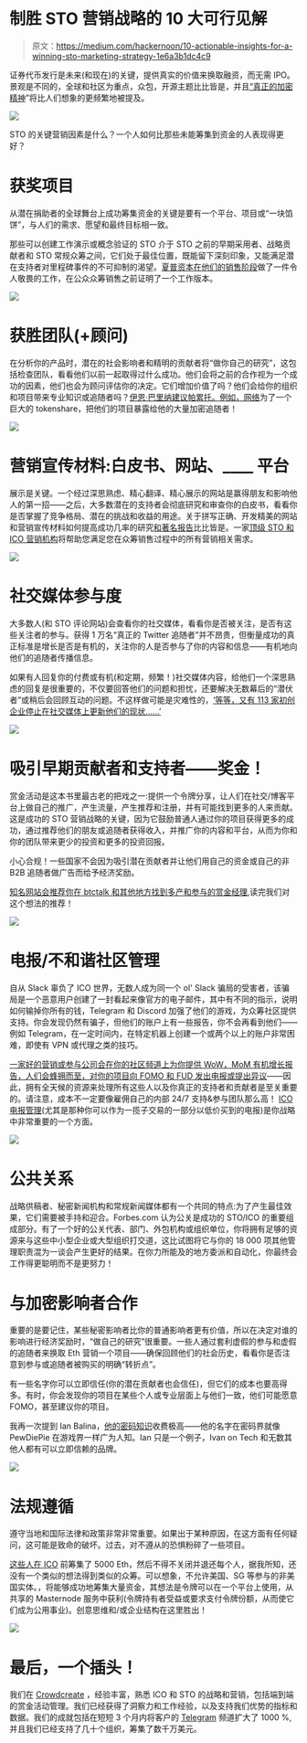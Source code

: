 # 制胜 STO 营销战略的 10 大可行见解

> 原文：<https://medium.com/hackernoon/10-actionable-insights-for-a-winning-sto-marketing-strategy-1e6a3b1dc4c9>

证券代币发行是未来(和现在)的关键，提供真实的价值来换取融资，而无需 IPO。景观是不同的，全球和社区为重点，众包，开源主题比比皆是，并且[“真正的加密精神](https://www.reddit.com/r/Nerva/comments/9mgfuz/satoshi_bitcointalk_december_12_2009_its_nice_how/)”将比人们想象的更频繁地被提及。

![](img/5a66abe5aeaca9188dc6d1f64476564e.png)

STO 的关键营销因素是什么？一个人如何比那些未能筹集到资金的人表现得更好？

# 获奖项目

从潜在捐助者的全球舞台上成功筹集资金的关键是要有一个平台、项目或“一块馅饼”，与人们的需求、愿望和最终目标相一致。

那些可以创建工作演示或概念验证的 STO 介于 STO 之前的早期采用者、战略贡献者和 STO 常规众筹之间，它们处于最佳位置，既能留下深刻印象，又能满足潜在支持者对里程碑事件的不可抑制的渴望。[夏普资本在他们的销售阶段](https://www.prweb.com/releases/2017/11/prweb14904213.htm)做了一件令人敬畏的工作，在公众众筹销售之前证明了一个工作版本。

![](img/0cf8069ea5e92502daab5f944257f3dc.png)

# 获胜团队(+顾问)

在分析你的产品时，潜在的社会影响者和精明的贡献者将“做你自己的研究”，这包括检查团队，看看他们以前一起取得过什么成功。他们会将之前的合作视为一个成功的因素，他们也会为顾问评估你的决定。它们增加价值了吗？他们会给你的组织和项目带来专业知识或追随者吗？[伊恩·巴里纳建议帕累托。例如，网络](https://twitter.com/paretonetwork/status/962258216473190401?lang=en)为了一个巨大的 tokenshare，把他们的项目暴露给他的大量加密追随者！

![](img/0650f8cd26441f945858f667dd0d728a.png)

# 营销宣传材料:白皮书、网站、____ 平台

展示是关键。一个经过深思熟虑、精心翻译、精心展示的网站是赢得朋友和影响他人的第一招——之后，大多数潜在的支持者会彻底研究和审查你的白皮书，看看你是否掌握了竞争格局、潜在的挑战和收益的用途。关于拼写正确、开发精美的网站和营销宣传材料如何提高成功几率的研究[和著名报告](https://hackernoon.com/the-whitepaper-revolution-the-good-the-bad-and-the-sickening-438b51333fa)比比皆是。一家[顶级 STO 和 ICO 营销机构](https://crowdcreate.us/)将帮助您满足您在众筹销售过程中的所有营销相关需求。

![](img/57c9b8cb33219bd1c04943fd095e2b00.png)

# 社交媒体参与度

大多数人(和 STO 评论网站)会查看你的社交媒体，看看你是否被关注，是否有这些关注者的参与。获得 1 万名“真正的 Twitter 追随者”并不昂贵，但衡量成功的真正标准是增长是否是有机的，关注你的人是否参与了你的内容和信息——有机地向他们的追随者传播信息。

如果有人回复你的付费或有机(和定期，频繁！)社交媒体内容，给他们一个深思熟虑的回复是很重要的，不仅要回答他们的问题和担忧，还要解决无数幕后的“潜伏者”或稍后会回顾互动的问题。不这样做可能是灾难性的，[‘等等，又有 113 家初创企业停止在社交媒体上更新他们的现状……’](/@piotr_61543/the-fails-and-successes-in-ico-1300f6261c54)

![](img/e703633d21e361c572970881b6cf6ae2.png)

# 吸引早期贡献者和支持者——奖金！

赏金活动是这本书里最古老的把戏之一:提供一个令牌分享，让人们在社交/博客平台上做自己的推广，产生流量，产生推荐和注册，并有可能找到更多的人来贡献。这是成功的 STO 营销战略的关键，因为它鼓励普通人通过你的项目获得更多的成功，通过推荐他们的朋友或追随者获得收入，并推广你的内容和平台，从而为你和你的团队带来更少的投资和更多的投资回报。

小心合规！一些国家不会因为吸引潜在贡献者并让他们用自己的资金或自己的非 B2B 追随者做广告而给予经济奖励。

[知名网站会推荐你在 btctalk 和其他地方找到多产和参与的赏金经理](https://hackernoon.com/what-should-your-ico-marketing-plan-look-like-in-2018-315135fe9851),读完我们对这个想法的推荐！

![](img/3d957b91112f9c9fe76aa44c0a3cbea4.png)

# 电报/不和谐社区管理

自从 Slack 辜负了 ICO 世界，无数人成为同一个 ol' Slack 骗局的受害者，该骗局是一个恶意用户创建了一封看起来像官方的电子邮件，其中有不同的指示，说明如何输掉你所有的钱，Telegram 和 Discord 加强了他们的游戏，为众筹社区提供支持。你会发现仍然有骗子，但他们的账户上有一些报告，你不会再看到他们——例如 Telegram，在一定时间内，在特定机器上创建一个或两个以上的账户非常困难，即使有 VPN 或代理之类的技巧。

[一家好的营销或参与公司会在你的社区频道上为你提供 WoW，MoM 有机增长报告，人们会蜂拥而至，对你的项目向 FOMO 和 FUD 发出电报或提出异议](https://crowdcreate.us/crypto-telegram-ico-community-management-crowdcreate/)——因此，拥有全天候的资源来处理所有这些人以及你真正的支持者和贡献者是至关重要的。请注意，成本不一定要像雇佣自己的内部 24/7 支持&参与团队那么高！ [ICO 电报管理](http://crowdcreate.us/)(尤其是那种你可以作为一揽子交易的一部分以低价买到的电报)是你战略中非常重要的一个方面。

![](img/fe5d216fad06fad7df957ec3a45e7a2c.png)

# 公共关系

战略供稿者、秘密新闻机构和常规新闻媒体都有一个共同的特点:为了产生最佳效果，它们需要被手持和迎合。Forbes.com 认为公关是成功的 STO/ICO 的重要组成部分。有了一个好的公关代表、部门、外包机构或组织单位，你将拥有足够的资源来与这些中小型企业或大型组织打交道，这比试图将它与你的 18 000 项其他管理职责混为一谈会产生更好的结果。在你力所能及的地方委派和自动化，你最终会工作得更聪明而不是更努力！

# 与加密影响者合作

重要的是要记住，某些秘密影响者比你的普通影响者更有价值，所以在决定对谁的影响进行经济奖励时，“做自己的研究”很重要。一些人通过套利虚假的参与和虚假的追随者来换取 Eth 营销一个项目——确保回顾他们的社会历史，看看你是否注意到参与或追随者被购买的明确“转折点”。

有一些名字你可以立即信任(你的潜在贡献者也会信任)，但它们的成本也要高得多。有时，你会发现你的项目在某些个人或专业层面上与他们一致，他们可能愿意 FOMO，甚至建议你的项目。

我再一次提到 Ian Balina，[他的密码知识](https://www.patreon.com/ianbalina)收费极高——他的名字在密码界就像 PewDiePie 在游戏界一样广为人知。Ian 只是一个例子，Ivan on Tech 和无数其他人都有可以立即信赖的品牌。

![](img/34b758cfa58bf3a3a206d56243a12d38.png)

# 法规遵循

遵守当地和国际法律和政策非常非常重要。如果出于某种原因，在这方面有任何疑问，这可能是致命的破坏。过去，对不遵从的恐惧粉碎了一些项目。

[这些人在 ICO](https://bitcointalk.org/index.php?topic=2026185.0) 前筹集了 5000 Eth，然后不得不关闭并退还每个人，据我所知，还没有一个类似的想法得到类似的众筹。可以想象，不允许美国、SG 等参与的非美国实体。，将能够成功地筹集大量资金，其想法是令牌可以在一个平台上使用，从共享的 Masternode 服务中获利(令牌持有者受益或要求支付令牌份额，从而使它们成为公用事业)。创意思维和/或企业结构在这里胜出！

![](img/6c00fea6e1dc99b3d4097a9b401b03e9.png)

# 最后，一个插头！

我们在 [Crowdcreate](https://www.crowdcreate.us/) ，经验丰富，熟悉 ICO 和 STO 的战略和营销，包括端到端的赏金活动管理。我们已经获得了洞察力和工作经验，以及支持我们优势的指标和数据。我们的成就包括在短短 3 个月内将客户的 [Telegram](https://www.crowdcreate.us/crypto-telegram-ico-community-management/) 频道扩大了 1000 %,并且我们已经支持了几十个组织，筹集了数千万美元。